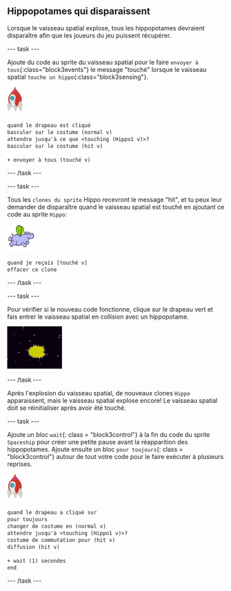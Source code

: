 ## Hippopotames qui disparaissent

Lorsque le vaisseau spatial explose, tous les hippopotames devraient disparaître afin que les joueurs du jeu puissent récupérer.

\--- task \---

Ajoute du code au sprite du vaisseau spatial pour le faire `envoyer à tous`{:class="block3events"} le message "touché" lorsque le vaisseau spatial `touche un hippo`{:class="block3sensing"}.

![sprite de roquette](images/rocket-sprite.png)

```blocks3
quand le drapeau est cliqué
basculer sur le costume (normal v)
attendre jusqu'à ce que <touching (Hippo1 v)>?
basculer sur le costume (hit v)

+ envoyer à tous (touché v)
```

\--- /task \---

\--- task \---

Tous les `clones du sprite` Hippo recevront le message "hit", et tu peux leur demander de disparaître quand le vaisseau spatial est touché en ajoutant ce code au sprite `Hippo`:

![hippo sprite](images/hippo-sprite.png)

```blocks3
quand je reçois [touché v]
effacer ce clone
```

\--- /task \---

\--- task \---

Pour vérifier si le nouveau code fonctionne, clique sur le drapeau vert et fais entrer le vaisseau spatial en collision avec un hippopotame.

![capture d'écran](images/invaders-hippo-collide.png)

\--- /task \---

Après l'explosion du vaisseau spatial, de nouveaux clones `Hippo` apparaissent, mais le vaisseau spatial explose encore! Le vaisseau spatial doit se réinitialiser après avoir été touché.

\--- task \---

Ajoute un bloc `wait`{: class = "block3control"} à la fin du code du sprite `Spaceship` pour créer une petite pause avant la réapparition des hippopotames. Ajoute ensuite un bloc `pour toujours`{: class = "block3control"} autour de tout votre code pour le faire exécuter à plusieurs reprises.

![sprite de roquette](images/rocket-sprite.png)

```blocks3
quand le drapeau a cliqué sur
pour toujours
changer de costume en (normal v)
attendre jusqu'à <touching (Hippo1 v)>?
costume de commutation pour (hit v)
diffusion (hit v)

+ wait (1) secondes
end
```

\--- /task \---